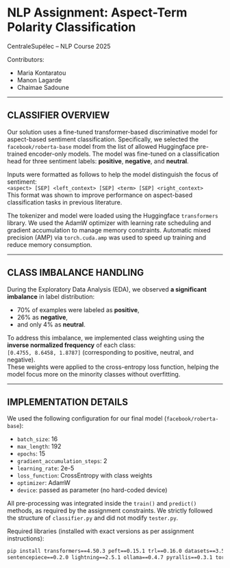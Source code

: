 
# NLP Assignment: Aspect-Term Polarity Classification
CentraleSupélec – NLP Course 2025


Contributors:
- Maria Kontaratou
- Manon Lagarde
- Chaimae Sadoune

---

## CLASSIFIER OVERVIEW

Our solution uses a fine-tuned transformer-based discriminative model for aspect-based sentiment classification. Specifically, we selected the `facebook/roberta-base` model from the list of allowed Huggingface pre-trained encoder-only models. The model was fine-tuned on a classification head for three sentiment labels: **positive**, **negative**, and **neutral**.

Inputs were formatted as follows to help the model distinguish the focus of sentiment:  
`<aspect> [SEP] <left_context> [SEP] <term> [SEP] <right_context>`  
This format was shown to improve performance on aspect-based classification tasks in previous literature.

The tokenizer and model were loaded using the Huggingface `transformers` library. We used the AdamW optimizer with learning rate scheduling and gradient accumulation to manage memory constraints. Automatic mixed precision (AMP) via `torch.cuda.amp` was used to speed up training and reduce memory consumption.

---

## CLASS IMBALANCE HANDLING

During the Exploratory Data Analysis (EDA), we observed **a significant imbalance** in label distribution:  
- 70% of examples were labeled as **positive**,  
- 26% as **negative**,  
- and only 4% as **neutral**.

To address this imbalance, we implemented class weighting using the **inverse normalized frequency** of each class:  
`[0.4755, 8.6458, 1.8787]` (corresponding to positive, neutral, and negative).  
These weights were applied to the cross-entropy loss function, helping the model focus more on the minority classes without overfitting.

---

## IMPLEMENTATION DETAILS

We used the following configuration for our final model (`facebook/roberta-base`):

- `batch_size`: 16  
- `max_length`: 192  
- `epochs`: 15  
- `gradient_accumulation_steps`: 2  
- `learning_rate`: 2e-5  
- `loss_function`: CrossEntropy with class weights  
- `optimizer`: AdamW  
- `device`: passed as parameter (no hard-coded device)

All pre-processing was integrated inside the `train()` and `predict()` methods, as required by the assignment constraints. We strictly followed the structure of `classifier.py` and did not modify `tester.py`.

Required libraries (installed with exact versions as per assignment instructions):

```bash
pip install transformers==4.50.3 peft==0.15.1 trl==0.16.0 datasets==3.5.0 \
sentencepiece==0.2.0 lightning==2.5.1 ollama==0.4.7 pyrallis==0.3.1 torch==2.6.0
